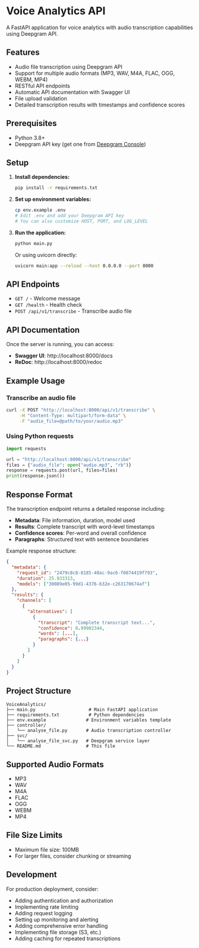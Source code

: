 # Voice Analytics API

A FastAPI application for voice analytics with audio transcription capabilities using Deepgram API.

## Features

- Audio file transcription using Deepgram API
- Support for multiple audio formats (MP3, WAV, M4A, FLAC, OGG, WEBM, MP4)
- RESTful API endpoints
- Automatic API documentation with Swagger UI
- File upload validation
- Detailed transcription results with timestamps and confidence scores

## Prerequisites

- Python 3.8+
- Deepgram API key (get one from [Deepgram Console](https://console.deepgram.com/))

## Setup

1. **Install dependencies:**
   ```bash
   pip install -r requirements.txt
   ```

2. **Set up environment variables:**
   ```bash
   cp env.example .env
   # Edit .env and add your Deepgram API key
   # You can also customize HOST, PORT, and LOG_LEVEL
   ```

3. **Run the application:**
   ```bash
   python main.py
   ```
   
   Or using uvicorn directly:
   ```bash
   uvicorn main:app --reload --host 0.0.0.0 --port 8000
   ```

## API Endpoints

- `GET /` - Welcome message
- `GET /health` - Health check
- `POST /api/v1/transcribe` - Transcribe audio file

## API Documentation

Once the server is running, you can access:
- **Swagger UI**: http://localhost:8000/docs
- **ReDoc**: http://localhost:8000/redoc

## Example Usage

### Transcribe an audio file
```bash
curl -X POST "http://localhost:8000/api/v1/transcribe" \
     -H "Content-Type: multipart/form-data" \
     -F "audio_file=@path/to/your/audio.mp3"
```

### Using Python requests
```python
import requests

url = "http://localhost:8000/api/v1/transcribe"
files = {"audio_file": open("audio.mp3", "rb")}
response = requests.post(url, files=files)
print(response.json())
```

## Response Format

The transcription endpoint returns a detailed response including:

- **Metadata**: File information, duration, model used
- **Results**: Complete transcript with word-level timestamps
- **Confidence scores**: Per-word and overall confidence
- **Paragraphs**: Structured text with sentence boundaries

Example response structure:
```json
{
  "metadata": {
    "request_id": "2479c8c8-8185-40ac-9ac6-f0874419f793",
    "duration": 25.933313,
    "models": ["30089e05-99d1-4376-b32e-c263170674af"]
  },
  "results": {
    "channels": [
      {
        "alternatives": [
          {
            "transcript": "Complete transcript text...",
            "confidence": 0.99902344,
            "words": [...],
            "paragraphs": {...}
          }
        ]
      }
    ]
  }
}
```

## Project Structure

```
VoiceAnalytics/
├── main.py                    # Main FastAPI application
├── requirements.txt           # Python dependencies
├── env.example               # Environment variables template
├── controller/
│   └── analyse_file.py       # Audio transcription controller
├── svc/
│   └── analyse_file_svc.py   # Deepgram service layer
└── README.md                 # This file
```

## Supported Audio Formats

- MP3
- WAV
- M4A
- FLAC
- OGG
- WEBM
- MP4

## File Size Limits

- Maximum file size: 100MB
- For larger files, consider chunking or streaming

## Development

For production deployment, consider:
- Adding authentication and authorization
- Implementing rate limiting
- Adding request logging
- Setting up monitoring and alerting
- Adding comprehensive error handling
- Implementing file storage (S3, etc.)
- Adding caching for repeated transcriptions 